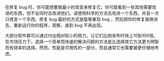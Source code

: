 在修复 bug 时，你可能想要做最小的改变来修复它。你可能看到一些其他需要改进的东西，但不会同时去改进他们。请使用科学的方法去改进一个东西，并且一次只改变一个东西。修复 bug 最好的方式是能够重现 bug ，然后把你的修复替换进去，重新运行你的程序，观察，直到 bug 不再出现。

大部分软件都可以通过付出相对较小的努力，让它们比刚发布时快上10到100倍。在市场压力下，选择一个简单而快速的解决问题的方法是比选择其它方法更为明智而有效率的选择。然而，性能是可用性的一部分，而且通常它也需要被更仔细地考虑。

